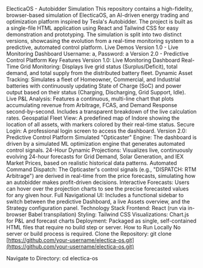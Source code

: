 ElecticaOS - Autobidder Simulation
This repository contains a high-fidelity, browser-based simulation of ElecticaOS, an AI-driven energy trading and optimization platform inspired by Tesla's Autobidder. The project is built as a single-file HTML application using React and Tailwind CSS for easy demonstration and prototyping.
The simulation is split into two distinct versions, showcasing the evolution from a real-time monitoring system to a predictive, automated control platform.
Live Demos
Version 1.0 - Live Monitoring Dashboard
Username: a, Password: a
Version 2.0 - Predictive Control Platform
Key Features
Version 1.0: Live Monitoring Dashboard
Real-Time Grid Monitoring: Displays live grid status (Surplus/Deficit), total demand, and total supply from the distributed battery fleet.
Dynamic Asset Tracking: Simulates a fleet of Homeowner, Commercial, and Industrial batteries with continuously updating State of Charge (SoC) and power output based on their status (Charging, Discharging, Grid Support, Idle).
Live P&L Analysis: Features a continuous, multi-line chart that plots accumulating revenue from Arbitrage, FCAS, and Demand Response second-by-second. Includes a transparent breakdown of the live calculation rates.
Geospatial Fleet View: A predefined map of Indore showing the location of all assets, with markers colored by their real-time status.
Secure Login: A professional login screen to access the dashboard.
Version 2.0: Predictive Control Platform
Simulated "Opticaster" Engine: The dashboard is driven by a simulated ML optimization engine that generates automated control signals.
24-Hour Dynamic Projections: Visualizes live, continuously evolving 24-hour forecasts for Grid Demand, Solar Generation, and IEX Market Prices, based on realistic historical data patterns.
Automated Command Dispatch: The Opticaster's control signals (e.g., "DISPATCH: RTM Arbitrage") are derived in real-time from the price forecasts, simulating how an autobidder makes profit-driven decisions.
Interactive Forecasts: Users can hover over the projection charts to see the precise forecasted values for any given hour.
Full Navigational UI: Includes a functional sidebar to switch between the predictive Dashboard, a live Assets overview, and the Strategy configuration panel.
Technology Stack
Frontend: React (run via in-browser Babel transpilation)
Styling: Tailwind CSS
Visualizations: Chart.js for P&L and forecast charts
Deployment: Packaged as single, self-contained HTML files that require no build step or server.
How to Run Locally
No server or build process is required.
Clone the Repository:
git clone [https://github.com/your-username/electica-os.git](https://github.com/your-username/electica-os.git)


Navigate to Directory:
cd electica-os


